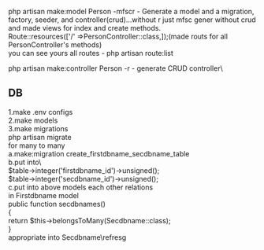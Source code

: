 php artisan make:model Person -mfscr - Generate a model and a migration, factory, seeder, and controller(crud)...without r just mfsc gener without crud\
and made views for index and create methods.\
Route::resources(['/' =>PersonController::class,]);(made routs for all PersonController's methods)\
you can see yours all routes - php artisan route:list 

php artisan make:controller Person -r - generate CRUD controller\

## DB

1.make .env configs\
2.make models\
3.make migrations\
php artisan migrate\
for many to many \
a.make:migration create_firstdbname_secdbname_table\
b.put into\       
$table->integer('firstdbname_id')->unsigned();\
$table->integer('secdbname_id')->unsigned();\
c.put into above models each other relations\
in Firstdbname model\
public function secdbnames()\
{\
return $this->belongsToMany(Secdbname::class);\
}\
appropriate into Secdbname\refresg
